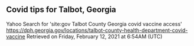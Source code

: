 ## Covid tips for Talbot, Georgia

Yahoo Search for 'site:gov Talbot County Georgia covid vaccine access'
https://dph.georgia.gov/locations/talbot-county-health-department-covid-vaccine
Retrieved on Friday, February 12, 2021 at 6:54AM (UTC)